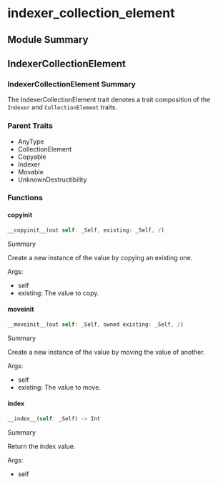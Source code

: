 



# indexer_collection_element

##  Module Summary
  

## IndexerCollectionElement

### IndexerCollectionElement Summary
  
  
The IndexerCollectionElement trait denotes a trait composition of the `Indexer` and `CollectionElement` traits.  

### Parent Traits
  

- AnyType
- CollectionElement
- Copyable
- Indexer
- Movable
- UnknownDestructibility
  

### Functions

#### __copyinit__


```rust
__copyinit__(out self: _Self, existing: _Self, /)
```  
Summary  
  
Create a new instance of the value by copying an existing one.  
  
Args:  

- self
- existing: The value to copy.

#### __moveinit__


```rust
__moveinit__(out self: _Self, owned existing: _Self, /)
```  
Summary  
  
Create a new instance of the value by moving the value of another.  
  
Args:  

- self
- existing: The value to move.

#### __index__


```rust
__index__(self: _Self) -> Int
```  
Summary  
  
Return the index value.  
  
Args:  

- self

